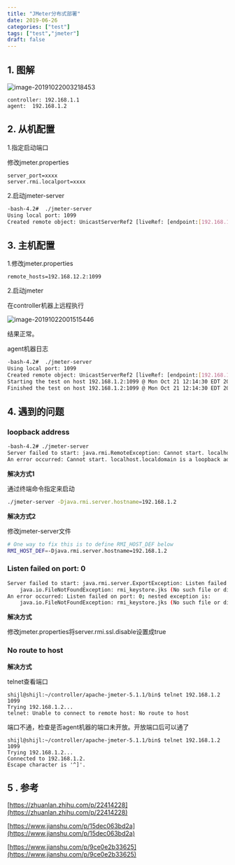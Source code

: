 ```yaml
---
title: "JMeter分布式部署"
date: 2019-06-26
categories: ["test"]
tags: ["test","jmeter"]
draft: false 
---
```

## 1. 图解

![image-20191022003218453](https://typora-1258677967.cos.ap-chengdu.myqcloud.com/image-20191022003218453.png)

```properties
controller:	192.168.1.1
agent:	192.168.1.2
```



## 2. 从机配置

1.指定启动端口

修改jmeter.properties

```properties
server_port=xxxx
server.rmi.localport=xxxx
```

2.启动jmeter-server

```bash
-bash-4.2#  ./jmeter-server
Using local port: 1099
Created remote object: UnicastServerRef2 [liveRef: [endpoint:[192.168.1.2:1099](local),objID:[231dc20a:16def119767:-7fff, -910579510655877551]]]
```



## 3. 主机配置

1.修改jmeter.properties

```properties
remote_hosts=192.168.12.2:1099
```

2.启动jmeter

在controller机器上远程执行

![image-20191022001515446](https://typora-1258677967.cos.ap-chengdu.myqcloud.com/image-20191022001515446.png)

结果正常。

agent机器日志

```bash
-bash-4.2#  ./jmeter-server
Using local port: 1099
Created remote object: UnicastServerRef2 [liveRef: [endpoint:[192.168.1.2:1099](local),objID:[-60309461:16def1854f6:-7fff, -646160165786867583]]]
Starting the test on host 192.168.1.2:1099 @ Mon Oct 21 12:14:30 EDT 2019 (1571674470147)
Finished the test on host 192.168.1.2:1099 @ Mon Oct 21 12:14:30 EDT 2019 (1571674470709)
```

## 4. 遇到的问题

### loopback address

```bash
-bash-4.2# ./jmeter-server
Server failed to start: java.rmi.RemoteException: Cannot start. localhost.localdomain is a loopback address.
An error occurred: Cannot start. localhost.localdomain is a loopback address.
```

**解决方式1**

通过终端命令指定来启动

```bash
./jmeter-server -Djava.rmi.server.hostname=192.168.1.2
```

**解决方式2**	

修改jmeter-server文件

```bash
# One way to fix this is to define RMI_HOST_DEF below
RMI_HOST_DEF=-Djava.rmi.server.hostname=192.168.1.2
```

### Listen failed on port: 0

```bash
Server failed to start: java.rmi.server.ExportException: Listen failed on port: 0; nested exception is:
	java.io.FileNotFoundException: rmi_keystore.jks (No such file or directory)
An error occurred: Listen failed on port: 0; nested exception is:
	java.io.FileNotFoundException: rmi_keystore.jks (No such file or directory)
```

**解决方式**

修改jmeter.properties将server.rmi.ssl.disable设置成true

### No route to host

**解决方式**

telnet查看端口

```
shijl@shijl:~/controller/apache-jmeter-5.1.1/bin$ telnet 192.168.1.2 1099
Trying 192.168.1.2...
telnet: Unable to connect to remote host: No route to host
```

端口不通，检查是否agent机器的端口未开放。开放端口后可以通了

```
shijl@shijl:~/controller/apache-jmeter-5.1.1/bin$ telnet 192.168.1.2 1099
Trying 192.168.1.2...
Connected to 192.168.1.2.
Escape character is '^]'.
```



## 5 . 参考

[https://zhuanlan.zhihu.com/p/22414228](https://zhuanlan.zhihu.com/p/22414228)

[https://www.jianshu.com/p/15dec063bd2a](https://www.jianshu.com/p/15dec063bd2a)

[https://www.jianshu.com/p/9ce0e2b33625](https://www.jianshu.com/p/9ce0e2b33625)



